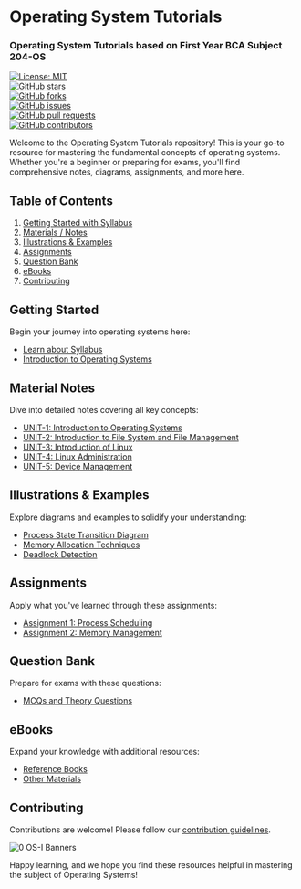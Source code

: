 # Operating System Tutorials  
### Operating System Tutorials based on First Year BCA Subject 204-OS  

[![License: MIT](https://img.shields.io/badge/License-MIT-blue.svg)](LICENSE)  
[![GitHub stars](https://img.shields.io/github/stars/sbccas/operating-system-tutorials.svg)](https://github.com/sbccas/operating-system-tutorials/stargazers)  
[![GitHub forks](https://img.shields.io/github/forks/sbccas/operating-system-tutorials.svg)](https://github.com/sbccas/operating-system-tutorials/network)  
[![GitHub issues](https://img.shields.io/github/issues/sbccas/operating-system-tutorials.svg)](https://github.com/sbccas/operating-system-tutorials/issues)  
[![GitHub pull requests](https://img.shields.io/github/issues-pr/sbccas/operating-system-tutorials.svg)](https://github.com/sbccas/operating-system-tutorials/pulls)  
[![GitHub contributors](https://img.shields.io/github/contributors/sbccas/operating-system-tutorials.svg)](https://github.com/sbccas/operating-system-tutorials/graphs/contributors)  

Welcome to the Operating System Tutorials repository! This is your go-to resource for mastering the fundamental concepts of operating systems. Whether you're a beginner or preparing for exams, you'll find comprehensive notes, diagrams, assignments, and more here.

## Table of Contents  

1. [Getting Started with Syllabus](#getting-started)  
2. [Materials / Notes](#material-notes)  
3. [Illustrations & Examples](#illustrations-examples)  
4. [Assignments](#assignments)  
5. [Question Bank](#question-bank)  
6. [eBooks](#ebooks)  
7. [Contributing](#contributing)  

## Getting Started  

Begin your journey into operating systems here:  

- [Learn about Syllabus](1_Syllabus/203_Operating_System-I_2023-24.pdf)  
- [Introduction to Operating Systems](1_Syllabus/intro_to_os.md)  

## Material Notes  

Dive into detailed notes covering all key concepts:  

- [UNIT-1: Introduction to Operating Systems](2_Notes/Unit_1_Operating_System_Concepts.pdf)  
- [UNIT-2: Introduction to File System and File Management](2_Notes/Unit_2_Introduction_to_file_system_and_file_management.pdf)  
- [UNIT-3: Introduction of Linux](2_Notes/Unit_3_Introduction_of_Linux.pdf)  
- [UNIT-4: Linux Administration](2_Notes/Unit_4_Linux_Administration.pdf)  
- [UNIT-5: Device Management](2_Notes/Unit_5_Device_Management.pdf)  

## Illustrations & Examples  

Explore diagrams and examples to solidify your understanding:  

- [Process State Transition Diagram](3_Programs/)  
- [Memory Allocation Techniques](3_Programs/)  
- [Deadlock Detection](3_Programs/)  

## Assignments  

Apply what you've learned through these assignments:  

- [Assignment 1: Process Scheduling](4_Assignments/204_OS_Assignment_1.pdf)  
- [Assignment 2: Memory Management](4_Assignments/204_OS_Assignment_2.pdf)  

## Question Bank  

Prepare for exams with these questions:  

- [MCQs and Theory Questions](5_QuestionBank/)  

## eBooks  

Expand your knowledge with additional resources:  

- [Reference Books](6_eBooks/)  
- [Other Materials](6_eBooks/)  

## Contributing  

Contributions are welcome! Please follow our [contribution guidelines](README.md).  

![0 OS-I Banners](https://github.com/user-attachments/assets/27ab4670-804a-42e9-8016-360a4de1f408)

Happy learning, and we hope you find these resources helpful in mastering the subject of Operating Systems!  
